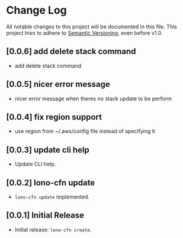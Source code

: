 # Change Log

All notable changes to this project will be documented in this file.
This project *tries* to adhere to [Semantic Versioning](http://semver.org/), even before v1.0.

## [0.0.6] add delete stack command

- add delete stack command

## [0.0.5] nicer error message

- nicer error message when theres no stack update to be perform

## [0.0.4] fix region support

- use region from ~/.aws/config file instead of specifying it

## [0.0.3] update cli help

- Update CLI help.

## [0.0.2] lono-cfn update

- `lono-cfn update` implemented.

## [0.0.1] Initial Release

- Initial release: `lono-cfn create`.
